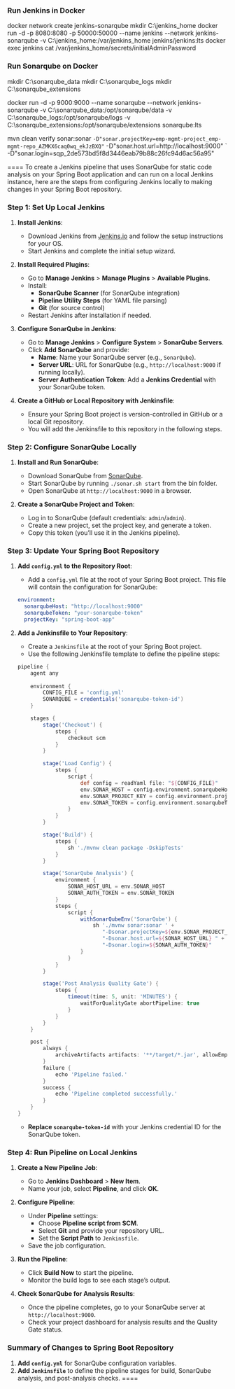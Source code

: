 ### Run Jenkins in Docker

docker network create jenkins-sonarqube
mkdir C:\jenkins_home
docker run -d -p 8080:8080 -p 50000:50000 --name jenkins --network jenkins-sonarqube -v C:\jenkins_home:/var/jenkins_home jenkins/jenkins:lts
docker exec jenkins cat /var/jenkins_home/secrets/initialAdminPassword

### Run Sonarqube on Docker
mkdir C:\sonarqube_data
mkdir C:\sonarqube_logs
mkdir C:\sonarqube_extensions

docker run -d -p 9000:9000 --name sonarqube --network jenkins-sonarqube -v C:\sonarqube_data:/opt/sonarqube/data -v C:\sonarqube_logs:/opt/sonarqube/logs -v C:\sonarqube_extensions:/opt/sonarqube/extensions sonarqube:lts



mvn clean verify sonar:sonar `
-D"sonar.projectKey=emp-mgmt-project_emp-mgmt-repo_AZMKX6caq0wq_ekJzBXQ" `
-D"sonar.host.url=http://localhost:9000" `
-D"sonar.login=sqp_2de573bd5f8d3446eab79b88c26fc94d6ac56a95"




====
To create a Jenkins pipeline that uses SonarQube for static code analysis on your Spring Boot application and can run on a local Jenkins instance, here are the steps from configuring Jenkins locally to making changes in your Spring Boot repository.

### Step 1: Set Up Local Jenkins

1. **Install Jenkins**:
   - Download Jenkins from [Jenkins.io](https://www.jenkins.io/download/) and follow the setup instructions for your OS.
   - Start Jenkins and complete the initial setup wizard.

2. **Install Required Plugins**:
   - Go to **Manage Jenkins** > **Manage Plugins** > **Available Plugins**.
   - Install:
     - **SonarQube Scanner** (for SonarQube integration)
     - **Pipeline Utility Steps** (for YAML file parsing)
     - **Git** (for source control)
   - Restart Jenkins after installation if needed.

3. **Configure SonarQube in Jenkins**:
   - Go to **Manage Jenkins** > **Configure System** > **SonarQube Servers**.
   - Click **Add SonarQube** and provide:
     - **Name**: Name your SonarQube server (e.g., `SonarQube`).
     - **Server URL**: URL for SonarQube (e.g., `http://localhost:9000` if running locally).
     - **Server Authentication Token**: Add a **Jenkins Credential** with your SonarQube token.

4. **Create a GitHub or Local Repository with Jenkinsfile**:
   - Ensure your Spring Boot project is version-controlled in GitHub or a local Git repository.
   - You will add the Jenkinsfile to this repository in the following steps.

### Step 2: Configure SonarQube Locally

1. **Install and Run SonarQube**:
   - Download SonarQube from [SonarQube](https://www.sonarqube.org/downloads/).
   - Start SonarQube by running `./sonar.sh start` from the bin folder.
   - Open SonarQube at `http://localhost:9000` in a browser.

2. **Create a SonarQube Project and Token**:
   - Log in to SonarQube (default credentials: `admin`/`admin`).
   - Create a new project, set the project key, and generate a token.
   - Copy this token (you’ll use it in the Jenkins pipeline).

### Step 3: Update Your Spring Boot Repository

1. **Add `config.yml` to the Repository Root**:
   - Add a `config.yml` file at the root of your Spring Boot project. This file will contain the configuration for SonarQube:
   
   ```yaml
   environment:
     sonarqubeHost: "http://localhost:9000"
     sonarqubeToken: "your-sonarqube-token"
     projectKey: "spring-boot-app"
   ```

2. **Add a Jenkinsfile to Your Repository**:
   - Create a `Jenkinsfile` at the root of your Spring Boot project.
   - Use the following Jenkinsfile template to define the pipeline steps:

   ```groovy
   pipeline {
       agent any
       
       environment {
           CONFIG_FILE = 'config.yml'
           SONARQUBE = credentials('sonarqube-token-id')
       }

       stages {
           stage('Checkout') {
               steps {
                   checkout scm
               }
           }

           stage('Load Config') {
               steps {
                   script {
                       def config = readYaml file: "${CONFIG_FILE}"
                       env.SONAR_HOST = config.environment.sonarqubeHost
                       env.SONAR_PROJECT_KEY = config.environment.projectKey
                       env.SONAR_TOKEN = config.environment.sonarqubeToken
                   }
               }
           }

           stage('Build') {
               steps {
                   sh './mvnw clean package -DskipTests'
               }
           }

           stage('SonarQube Analysis') {
               environment {
                   SONAR_HOST_URL = env.SONAR_HOST
                   SONAR_AUTH_TOKEN = env.SONAR_TOKEN
               }
               steps {
                   script {
                       withSonarQubeEnv('SonarQube') {
                           sh './mvnw sonar:sonar ' +
                              "-Dsonar.projectKey=${env.SONAR_PROJECT_KEY} " +
                              "-Dsonar.host.url=${SONAR_HOST_URL} " +
                              "-Dsonar.login=${SONAR_AUTH_TOKEN}"
                       }
                   }
               }
           }

           stage('Post Analysis Quality Gate') {
               steps {
                   timeout(time: 5, unit: 'MINUTES') {
                       waitForQualityGate abortPipeline: true
                   }
               }
           }
       }

       post {
           always {
               archiveArtifacts artifacts: '**/target/*.jar', allowEmptyArchive: true
           }
           failure {
               echo 'Pipeline failed.'
           }
           success {
               echo 'Pipeline completed successfully.'
           }
       }
   }
   ```

   - **Replace `sonarqube-token-id`** with your Jenkins credential ID for the SonarQube token.

### Step 4: Run Pipeline on Local Jenkins

1. **Create a New Pipeline Job**:
   - Go to **Jenkins Dashboard** > **New Item**.
   - Name your job, select **Pipeline**, and click **OK**.

2. **Configure Pipeline**:
   - Under **Pipeline** settings:
     - Choose **Pipeline script from SCM**.
     - Select **Git** and provide your repository URL.
     - Set the **Script Path** to `Jenkinsfile`.
   - Save the job configuration.

3. **Run the Pipeline**:
   - Click **Build Now** to start the pipeline.
   - Monitor the build logs to see each stage’s output.

4. **Check SonarQube for Analysis Results**:
   - Once the pipeline completes, go to your SonarQube server at `http://localhost:9000`.
   - Check your project dashboard for analysis results and the Quality Gate status.

### Summary of Changes to Spring Boot Repository

1. **Add `config.yml`** for SonarQube configuration variables.
2. **Add `Jenkinsfile`** to define the pipeline stages for build, SonarQube analysis, and post-analysis checks.
====
